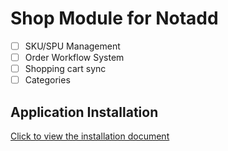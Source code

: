 # Shop Module for Notadd

- [ ] SKU/SPU Management
- [ ] Order Workflow System
- [ ] Shopping cart sync
- [ ] Categories

## Application Installation

[Click to view the installation document](https://docs.notadd.cn/#/v2/en/appstore?id=install)
